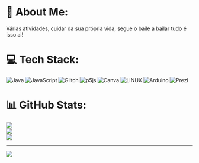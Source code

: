 # 💫 About Me:
Várias atividades, cuidar da sua própria vida, segue o baile a bailar tudo é isso ai!


# 💻 Tech Stack:
![Java](https://img.shields.io/badge/java-%23ED8B00.svg?style=for-the-badge&logo=java&logoColor=white) ![JavaScript](https://img.shields.io/badge/javascript-%23323330.svg?style=for-the-badge&logo=javascript&logoColor=%23F7DF1E) ![Glitch](https://img.shields.io/badge/glitch-%233333FF.svg?style=for-the-badge&logo=glitch&logoColor=white) ![p5js](https://img.shields.io/badge/p5.js-ED225D?style=for-the-badge&logo=p5.js&logoColor=FFFFFF) ![Canva](https://img.shields.io/badge/Canva-%2300C4CC.svg?style=for-the-badge&logo=Canva&logoColor=white) ![LINUX](https://img.shields.io/badge/Linux-FCC624?style=for-the-badge&logo=linux&logoColor=black) ![Arduino](https://img.shields.io/badge/-Arduino-00979D?style=for-the-badge&logo=Arduino&logoColor=white) ![Prezi](https://img.shields.io/badge/Prezi-%23000000.svg?style=for-the-badge&logo=Prezi&logoColor=white)
# 📊 GitHub Stats:
![](https://github-readme-stats.vercel.app/api?username=FerMantella&theme=dark&hide_border=false&include_all_commits=false&count_private=false)<br/>
![](https://github-readme-streak-stats.herokuapp.com/?user=FerMantella&theme=dark&hide_border=false)<br/>
![](https://github-readme-stats.vercel.app/api/top-langs/?username=FerMantella&theme=dark&hide_border=false&include_all_commits=false&count_private=false&layout=compact)

---
[![](https://visitcount.itsvg.in/api?id=FerMantella&icon=0&color=0)](https://visitcount.itsvg.in)

<!-- Proudly created with GPRM ( https://gprm.itsvg.in ) -->

